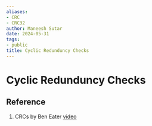 ```yaml
---
aliases:
- CRC
- CRC32
author: Maneesh Sutar
date: 2024-05-31
tags:
- public
title: Cyclic Redunduncy Checks
---
```


# Cyclic Redunduncy Checks

## Reference

1. CRCs by Ben Eater [video](https://youtu.be/izG7qT0EpBw?si=r8NVkftzRnTAa3V7)
